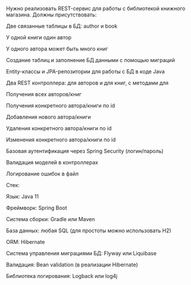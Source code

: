 Нужно реализовать REST-сервис для работы с библиотекой книжного 
магазина. Должны присутствовать:

Две связанные таблицы в БД: author и book

У одной книги один автор

У одного автора может быть много книг

Создание таблиц и заполнение БД данными с помощью миграций

Entity-классы и JPA-репозитории для работы с БД в коде Java

Два REST контроллера: для авторов и для книг, с методами для

Получения всех авторов/книг

Получения конкретного автора/книги по id

Добавления нового автора/книги

Удаления конкретного автора/книги по id

Изменения конкретного автора/книги по id

Базовая аутентификация через Spring Security (логин/пароль)

Валидация моделей в контроллерах

Логирование ошибок в файл

 
Стек:

Язык: Java 11

Фреймворк: Spring Boot

Система сборки: Gradle или Maven

База данных: любая SQL (для простоты можно использовать H2)

ORM: Hibernate

Система управления миграциями БД: Flyway или Liquibase

Валидация: Bean validation (в реализации Hibernate)

Библиотека логирования: Logback или log4j
